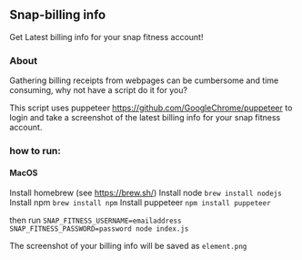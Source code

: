 ## Snap-billing info

Get Latest billing info for your snap fitness account!

### About

Gathering billing receipts from webpages can be cumbersome and time consuming, why not have a script do it for you?

This script uses puppeteer https://github.com/GoogleChrome/puppeteer to login and take a screenshot of the latest billing info for your snap fitness account.

### how to run:

#### MacOS

Install homebrew (see https://brew.sh/)
Install node `brew install nodejs`
Install npm `brew install npm`
Install puppeteer `npm install puppeteer`

then run `SNAP_FITNESS_USERNAME=emailaddress SNAP_FITNESS_PASSWORD=password node index.js`

The screenshot of your billing info will be saved as `element.png`
